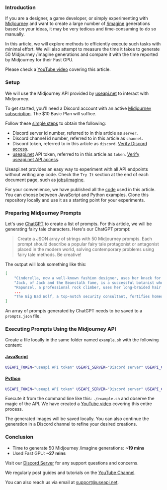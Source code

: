 ### Introduction

If you are a designer, a game developer, or simply experimenting with [Midjourney](https://midjourney.com) and want to create a large number of [/imagine](https://docs.midjourney.com/docs/quick-start#5-use-the-imagine-command) generations based on your ideas, it may be very tedious and time-consuming to do so manually.

In this article, we will explore methods to efficiently execute such tasks with minimal effort. We will also attempt to measure the time it takes to generate 50 Midjourney /imagine generations and compare it with the time reported by Midjourney for their Fast GPU.

Please check a [YouTube video]() covering this article.

### Setup 

We will use the Midjourney API provided by [useapi.net](https://useapi.net) to interact with Midjourney.

To get started, you'll need a Discord account with an active [Midjourney subscription](https://docs.midjourney.com/docs/plans#plan-comparison). The $10 Basic Plan will suffice.

Follow these [simple steps](https://useapi.net/docs/start-here) to obtain the following:

- Discord server id number, referred to in this article as `server`.
- Discord channel id number, referred to in this article as `channel`.
- Discord token, referred to in this article as `discord`. [Verify Discord access](https://useapi.net/docs/start-here/setup-midjourney#verify-discord-access).
- [useapi.net](https://useapi.net) API token, referred to in this article as `token`. [Verify useapi.net API access](https://useapi.net/docs/start-here/setup-useapi#verify-useapinet-api-access).

Useapi.net provides an easy way to experiment with all API endpoints without writing any code. Check the `Try It` section at the end of each document page, such as [jobs/imagine](https://useapi.net/docs/api-v1/jobs-imagine#try-it).

For your convenience, we have published all the [code](https://github.com/useapi/examples) used in this article. You can choose between JavaScript and Python examples. Clone this repository locally and use it as a starting point for your experiments.
  
### Preparing Midjourney Prompts

Let's use [ChatGPT](https://chat.openai.com) to create a list of prompts. For this article, we will be generating fairy tale characters. Here's our ChatGPT prompt:

> Create a JSON array of strings with 50 Midjourney prompts. Each prompt should describe a popular fairy tale protagonist or antagonist placed in the modern world, solving contemporary problems using fairy tale methods. Be creative!

The output will look something like this:

```json
[
    "Cinderella, now a well-known fashion designer, uses her knack for transforming rags into fabulous outfits to help those in poverty dress for success.",
    "Jack, of Jack and the Beanstalk fame, is a successful botanist who tackles the issue of world hunger by growing gigantic, genetically modified crops.",
    "Rapunzel, a professional rock climber, uses her long-braided hair for safety ropes during rescue missions in difficult terrains.",
    ...
    "The Big Bad Wolf, a top-notch security consultant, fortifies homes against break-ins, teaching the importance of strong construction materials."
]
```

An array of prompts generated by ChatGPT needs to be saved to a `prompts.json` file.

### Executing Prompts Using the Midjourney API

Create a file locally in the same folder named `example.sh` with the following content:

#### [JavaScript](https://github.com/useapi/examples/blob/main/generate-assets/example.js)
```bash
USEAPI_TOKEN="useapi API token" USEAPI_SERVER="Discord server" USEAPI_CHANNEL="Discord channel" USEAPI_DISCORD="Discord token" node ./example.js
```

#### [Python](https://github.com/useapi/examples/blob/main/generate-assets/example.py)
```bash
USEAPI_TOKEN="useapi API token" USEAPI_SERVER="Discord server" USEAPI_CHANNEL="Discord channel" USEAPI_DISCORD="Discord token" python3 ./example.py
```

Execute it from the command line like this: `./example.sh` and observe the magic of the API. We have created a [YouTube video]() covering this entire process.

The generated images will be saved locally. You can also continue the generation in a Discord channel to refine your desired creations.

### Conclusion

- Time to generate 50 Midjourney /imagine generations: **~19 mins**
- Used Fast GPU: **~27 mins**

Visit our [Discord Server](https://discord.gg/w28uK3cnmF) for any support questions and concerns. 

We regularly post guides and tutorials on the [YouTube Channel](https://www.youtube.com/@midjourneyapi).
 
You can also reach us via email at <support@useapi.net>.